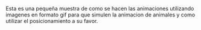 Esta es una pequeña muestra de como se hacen las animaciones utilizando imagenes en formato gif para que simulen la animacion de animales y como utilizar el posicionamiento a su favor.
